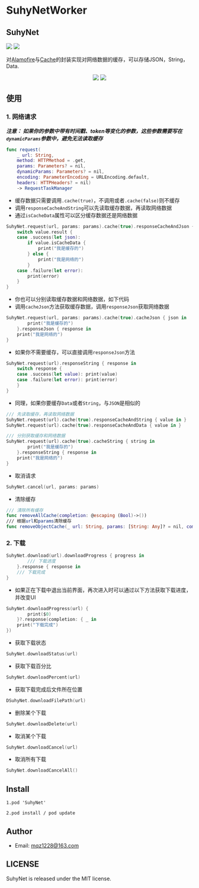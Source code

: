 # SuhyNetWorker

## SuhyNet

![](https://img.shields.io/badge/support-swift%204%2B-green.svg)   ![](https://img.shields.io/cocoapods/v/SuhyNet.svg?style=flat)

对[Alamofire](https://github.com/Alamofire/Alamofire)与[Cache](https://github.com/hyperoslo/Cache)的封装实现对网络数据的缓存，可以存储JSON，String，Data.


<p align="center">
<img src="https://github.com/MQZHot/SuhyNet/raw/master/Picture/get.gif">
<img src="https://github.com/MQZHot/SuhyNet/raw/master/Picture/download.gif">
</p>

## 使用

### 1. 网络请求

***注意： 如果你的参数中带有时间戳、token等变化的参数，这些参数需要写在`dynamicParams`参数中，避免无法读取缓存***
```swift
func request(
    _ url: String,
    method: HTTPMethod = .get,
    params: Parameters? = nil,
    dynamicParams: Parameters? = nil,
    encoding: ParameterEncoding = URLEncoding.default,
    headers: HTTPHeaders? = nil)
    -> RequestTaskManager
```

* 缓存数据只需要调用`.cache(true)`，不调用或者`.cache(false)`则不缓存
* 调用`responseCacheAndString`可以先读取缓存数据，再读取网络数据
* 通过`isCacheData`属性可以区分缓存数据还是网络数据
```swift
SuhyNet.request(url, params: params).cache(true).responseCacheAndJson { value in
    switch value.result {
    case .success(let json):
        if value.isCacheData {
            print("我是缓存的")
        } else {
            print("我是网络的")
        }
    case .failure(let error):
        print(error)
    }
}
```

* 你也可以分别读取缓存数据和网络数据，如下代码
* 调用`cacheJson`方法获取缓存数据，调用`responseJson`获取网络数据

```swift
SuhyNet.request(url, params: params).cache(true).cacheJson { json in
        print("我是缓存的")
    }.responseJson { response in
    print("我是网络的")
}
```
* 如果你不需要缓存，可以直接调用`responseJson`方法
```swift
SuhyNet.request(url).responseString { response in
    switch response {
    case .success(let value): print(value)
    case .failure(let error): print(error)
    }
}
```

* 同理，如果你要缓存`Data`或者`String`，与`JSON`是相似的
```swift
/// 先读取缓存，再读取网络数据
SuhyNet.request(url).cache(true).responseCacheAndString { value in }
SuhyNet.request(url).cache(true).responseCacheAndData { value in }
```
```swift
/// 分别获取缓存和网络数据
SuhyNet.request(url).cache(true).cacheString { string in
        print("我是缓存的")
    }.responseString { response in
    print("我是网络的")
}
```
* 取消请求
```swift
SuhyNet.cancel(url, params: params)
```

* 清除缓存
```swift
/// 清除所有缓存
func removeAllCache(completion: @escaping (Bool)->())
/// 根据url和params清除缓存
func removeObjectCache(_ url: String, params: [String: Any]? = nil, completion: @escaping (Bool)->())
```

### 2. 下载

```swift
SuhyNet.download(url).downloadProgress { progress in
        /// 下载进度
    }.response { response in
    /// 下载完成
}
```
* 如果正在下载中退出当前界面，再次进入时可以通过以下方法获取下载进度，并改变UI
```swift
SuhyNet.downloadProgress(url) {
        print($0)
    }?.response(completion: { _ in
    print("下载完成")
})
```
* 获取下载状态
```swift
SuhyNet.downloadStatus(url)
```

* 获取下载百分比
```swift
SuhyNet.downloadPercent(url)
```

* 获取下载完成后文件所在位置
```swift
DSuhyNet.downloadFilePath(url)
```

* 删除某个下载
```swift
SuhyNet.downloadDelete(url)
```

* 取消某个下载
```swift
SuhyNet.downloadCancel(url)
```

* 取消所有下载
```swift
SuhyNet.downloadCancelAll()
```

## Install
```
1.pod 'SuhyNet'

2.pod install / pod update
```

## Author

* Email: mqz1228@163.com

## LICENSE

SuhyNet is released under the MIT license.


